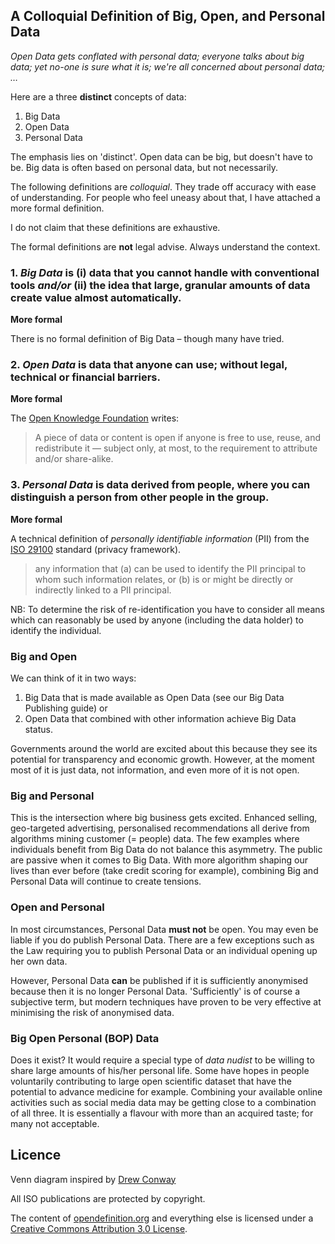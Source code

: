 A Colloquial Definition of Big, Open, and Personal Data
-----------

*Open Data gets conflated with personal data; everyone talks about big data; yet no-one is sure what it is; we're all concerned about personal data; …* 

Here are a three **distinct** concepts of data:

1. Big Data
2. Open Data
3. Personal Data

The emphasis lies on 'distinct'. Open data can be big, but doesn't have to be. Big data is often based on personal data, but not necessarily.  
 
The following definitions are *colloquial*. They trade off accuracy with ease of understanding. For people who feel uneasy about that, I have attached a more formal definition. 

I do not claim that these definitions are exhaustive. 

The formal definitions are **not** legal advise. Always understand the context. 


### 1. *Big Data* is (i) data that you cannot handle with conventional tools *and/or* (ii) the idea that large, granular amounts of data create value almost automatically.  


**More formal**

There is no formal definition of Big Data – though many have tried.


### 2. *Open Data* is data that anyone can use; without legal, technical or financial barriers.

**More formal**

The [Open Knowledge Foundation](http://opendefinition.org/) writes: 

>A piece of data or content is open if anyone is free to use, reuse, and redistribute it — subject only, at most, to the requirement to attribute and/or share-alike.


### 3. *Personal Data* is data derived from people, where you can distinguish a person from other people in the group.

**More formal**

A technical definition of *personally identifiable information* (PII) from the [ISO 29100](http://www.iso.org/iso/home/store/catalogue_tc/catalogue_detail.htm?csnumber=45123) standard (privacy framework).
> any information that (a) can be used to identify the PII principal to whom such information relates, or (b) is or might be directly or indirectly linked to a PII principal. 

NB: To determine the risk of re-identification you have to consider all means which can reasonably be used by anyone (including the data holder) to identify the individual. 
 

### Big and Open
We can think of it in two ways:

1. Big Data that is made available as Open Data (see our Big Data Publishing guide) or
2. Open Data that combined with other information achieve Big Data status.

Governments around the world are excited about this because they see its potential for transparency and economic growth. However, at the moment most of it is just data, not information, and even more of it is not open.


### Big and Personal 

This is the intersection where big business gets excited. Enhanced selling, geo-targeted advertising, personalised recommendations all derive from algorithms mining customer (= people) data. The few examples where individuals benefit from Big Data do not balance this asymmetry. The public are passive when it comes to Big Data. With more algorithm shaping our lives than ever before (take credit scoring for example), combining Big and Personal Data will continue to create tensions.

### Open and Personal
In most circumstances, Personal Data **must not** be open. You may even be liable if you do publish Personal Data. There are a few exceptions such as the Law requiring you to publish Personal Data or an individual opening up her own data. 

However, Personal Data **can** be published if it is sufficiently anonymised because then it is no longer Personal Data. 'Sufficiently' is of course a subjective term, but modern techniques have proven to be very effective at minimising the risk of anonymised data.


### Big Open Personal (BOP) Data 

Does it exist? It would require a special type of *data nudist* to be willing to share large amounts of his/her personal life. Some have hopes in people voluntarily contributing to large open scientific dataset that have the potential to advance medicine for example. Combining your available online activities such as social media data may be getting close to a combination of all three. It is essentially a flavour with more than an acquired taste; for many not acceptable.



## Licence






Venn diagram inspired by [Drew Conway](http://www.drewconway.com)

All ISO publications are protected by copyright. 

The content of [opendefinition.org](http://opendefinition.org/) and everything else is licensed under a [Creative Commons Attribution 3.0 License](http://creativecommons.org/licenses/by/3.0/). 
